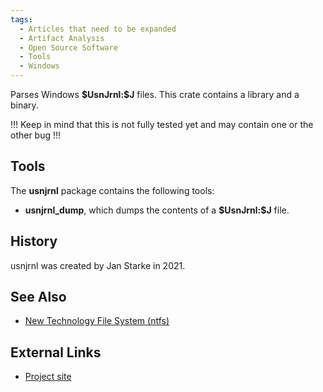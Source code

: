 ```yaml
---
tags:
  - Articles that need to be expanded
  - Artifact Analysis
  - Open Source Software
  - Tools
  - Windows
---
```

Parses Windows **\$UsnJrnl:\$J** files. This crate contains a library
and a binary.

!!! Keep in mind that this is not fully tested yet and may contain one
or the other bug !!!

## Tools

The **usnjrnl** package contains the following tools:

* **usnjrnl_dump**, which dumps the contents of a **\$UsnJrnl:\$J**
  file.

## History

usnjrnl was created by Jan Starke in 2021.

## See Also

* [New Technology File System (ntfs)](new_technology_file_system_(ntfs).md)

## External Links

* [Project site](https://github.com/janstarke/usnjrnl/)

